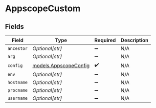 # AppscopeCustom


## Fields

| Field                                                | Type                                                 | Required                                             | Description                                          |
| ---------------------------------------------------- | ---------------------------------------------------- | ---------------------------------------------------- | ---------------------------------------------------- |
| `ancestor`                                           | *Optional[str]*                                      | :heavy_minus_sign:                                   | N/A                                                  |
| `arg`                                                | *Optional[str]*                                      | :heavy_minus_sign:                                   | N/A                                                  |
| `config`                                             | [models.AppscopeConfig](../models/appscopeconfig.md) | :heavy_check_mark:                                   | N/A                                                  |
| `env`                                                | *Optional[str]*                                      | :heavy_minus_sign:                                   | N/A                                                  |
| `hostname`                                           | *Optional[str]*                                      | :heavy_minus_sign:                                   | N/A                                                  |
| `procname`                                           | *Optional[str]*                                      | :heavy_minus_sign:                                   | N/A                                                  |
| `username`                                           | *Optional[str]*                                      | :heavy_minus_sign:                                   | N/A                                                  |